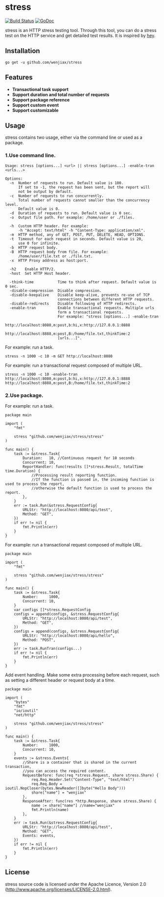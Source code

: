 # stress

[![Build Status](https://travis-ci.org/wenjiax/stress.svg?branch=master)](https://travis-ci.org/wenjiax/stress)
[![GoDoc](https://godoc.org/github.com/wenjiax/stress?status.svg)](http://godoc.org/github.com/wenjiax/stress)

stress is an HTTP stress testing tool. Through this tool, you can do a stress test on the HTTP service and get detailed test results. It is inspired by [hey](https://github.com/rakyll/hey).

## Installation

    go get -u github.com/wenjiax/stress
 
## Features
 
* **Transactional task support**
* **Support duration and total number of requests**
* **Support package reference**
* **Support custom event**
* **Support customizable**
  
## Usage

stress contains two usage, either via the command line or used as a package.

### 1.Use command line.

```
Usage: stress [options...] <url> || stress [options...] -enable-tran <urls...>

Options:
  -n  Number of requests to run. Default value is 100.
      If set to -1, the request has been sent, but the report will 
      not be output by default.
  -c  Number of requests to run concurrently. 
      Total number of requests cannot smaller than the concurrency level. 
      Default value is 0.
  -d  Duration of requests to run. Default value is 0 sec.
  -o  Output file path. For example: /home/user or ./files.
  
  -h  Custom HTTP header. For example: 
      -h "Accept: text/html" -h "Content-Type: application/xml".
  -m  HTTP method, any of GET, POST, PUT, DELETE, HEAD, OPTIONS.
  -t  Timeout for each request in seconds. Default value is 20, 
      use 0 for infinite.
  -b  HTTP request body.
  -B  HTTP request body from file. For example:
      /home/user/file.txt or ./file.txt.
  -x  HTTP Proxy address as host:port.

  -h2 	 Enable HTTP/2.
  -host	 Set HTTP Host header.
  
  -think-time           Time to think after request. Default value is 0 sec.
  -disable-compression  Disable compression.
  -disable-keepalive    Disable keep-alive, prevents re-use of TCP
                    	connections between different HTTP requests.
  -disable-redirects    Disable following of HTTP redirects.
  -enable-tran          Enable transactional requests. Multiple urls 
                        form a transactional requests. 
                        For example: "stress [options...] -enable-tran 
                        http://localhost:8080,m:post,b:hi,x:http://127.0.0.1:8888 
                        http://localhost:8888,m:post,B:/home/file.txt,thinkTime:2 
                        [urls...]".
```

For example: run a task.

```
stress -n 1000 -c 10 -m GET http://localhost:8080
```

For example: run a transactional request composed of multiple URL.

```
stress -n 1000 -c 10 -enable-tran http://localhost:8080,m:post,b:hi,x:http://127.0.0.1:8888 http://localhost:8888,m:post,B:/home/file.txt,thinkTime:2 
```

 ### 2.Use package.

For example: run a task.

```
package main

import (
	"fmt"

	stress "github.com/wenjiax/stress/stress"
)

func main() {
	task := &stress.Task{
		Duration:   10, //Continuous request for 10 seconds
		Concurrent: 10,
		ReportHandler: func(results []*stress.Result, totalTime time.Duration) {
			//Processing result reporting function.
			//If the function is passed in, the incoming function is used to process the report,
			//otherwise the default function is used to process the report.
		},
	}
	err := task.Run(&stress.RequestConfig{
		URLStr: "http://localhost:8080/api/test",
		Method: "GET",
	})
	if err != nil {
		fmt.Println(err)
	}
}

```

For example: run a transactional request composed of multiple URL.

```
package main

import (
	"fmt"

	stress "github.com/wenjiax/stress/stress"
)

func main() {
	task := &stress.Task{
		Number:     1000,
		Concurrent: 10,
	}
	var configs []*stress.RequestConfig
	configs = append(configs, &stress.RequestConfig{
		URLStr: "http://localhost:8080/api/test",
		Method: "GET",
	})
	configs = append(configs, &stress.RequestConfig{
		URLStr: "http://localhost:8080/api/hello",
		Method: "POST",
	})
	err := task.RunTran(configs...)
	if err != nil {
		fmt.Println(err)
	}
}

```
Add event handling. Make some extra processing before each request, such as setting a different header or request body at a time.
```
package main

import (
	"bytes"
	"fmt"
	"io/ioutil"
	"net/http"

	stress "github.com/wenjiax/stress/stress"
)

func main() {
	task := &stress.Task{
		Number:     1000,
		Concurrent: 10,
	}
	events := &stress.Events{
		//Share is a container that is shared in the current transaction,
		//you can access the required content.
		RequestBefore: func(req *stress.Request, share stress.Share) {
			req.Req.Header.Set("Content-Type", "text/html")
			req.Req.Body = ioutil.NopCloser(bytes.NewReader([]byte("Hello Body")))
			share["name"] = "wenjiax"
		},
		ResponseAfter: func(res *http.Response, share stress.Share) {
			name := share["name"] //name="wenjiax"
			fmt.Println(name)
		},
	}
	err := task.Run(&stress.RequestConfig{
		URLStr: "http://localhost:8080/api/test",
		Method: "GET",
		Events: events,
	})
	if err != nil {
		fmt.Println(err)
	}
}

```

## License

stress source code is licensed under the Apache Licence, Version 2.0 (http://www.apache.org/licenses/LICENSE-2.0.html).
